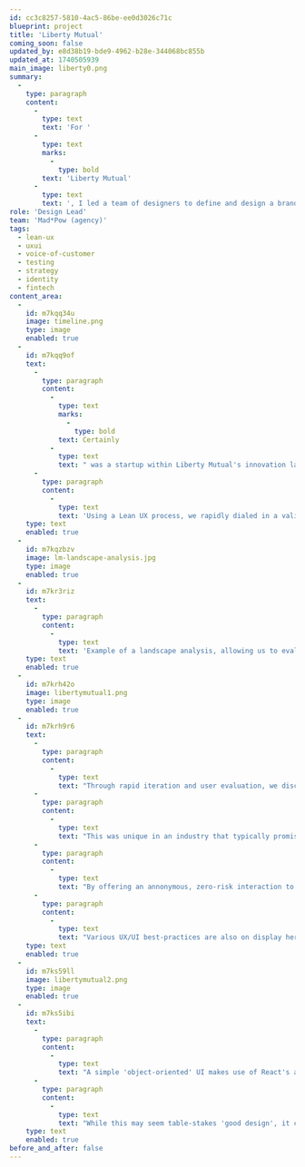 ```yaml
---
id: cc3c8257-5810-4ac5-86be-ee0d3026c71c
blueprint: project
title: 'Liberty Mutual'
coming_soon: false
updated_by: e8d38b19-bde9-4962-b28e-344068bc855b
updated_at: 1740505939
main_image: liberty0.png
summary:
  -
    type: paragraph
    content:
      -
        type: text
        text: 'For '
      -
        type: text
        marks:
          -
            type: bold
        text: 'Liberty Mutual'
      -
        type: text
        text: ', I led a team of designers to define and design a brand new insurance product aimed at millennials.'
role: 'Design Lead'
team: 'Mad*Pow (agency)'
tags:
  - lean-ux
  - uxui
  - voice-of-customer
  - testing
  - strategy
  - identity
  - fintech
content_area:
  -
    id: m7kqq34u
    image: timeline.png
    type: image
    enabled: true
  -
    id: m7kqq9of
    text:
      -
        type: paragraph
        content:
          -
            type: text
            marks:
              -
                type: bold
            text: Certainly
          -
            type: text
            text: " was a startup within Liberty Mutual's innovation labs. I led a zero-to-launch conception and design of this net-new insurance offering, aimed at millennials, a typically under-insured group. "
      -
        type: paragraph
        content:
          -
            type: text
            text: 'Using a Lean UX process, we rapidly dialed in a validated strategy which was effective differentiating Certainly in a crowded and commoditized market.'
    type: text
    enabled: true
  -
    id: m7kqzbzv
    image: lm-landscape-analysis.jpg
    type: image
    enabled: true
  -
    id: m7kr3riz
    text:
      -
        type: paragraph
        content:
          -
            type: text
            text: 'Example of a landscape analysis, allowing us to evaluate what worked and where there was room for improvement.'
    type: text
    enabled: true
  -
    id: m7krh42o
    image: libertymutual1.png
    type: image
    enabled: true
  -
    id: m7krh9r6
    text:
      -
        type: paragraph
        content:
          -
            type: text
            text: "Through rapid iteration and user evaluation, we discovered the power of a 'pre-quote calculator', allowing prospective customers to get a quick sense of possible costs and options. "
      -
        type: paragraph
        content:
          -
            type: text
            text: "This was unique in an industry that typically promises 'a quote in as little as 5 minutes'; millennials were wary of givinng away personal information in a quote process, (rightly) fearful of being spammed and pursued by these companies."
      -
        type: paragraph
        content:
          -
            type: text
            text: "By offering an annonymous, zero-risk interaction to start the relationship, we were able to build trust and position this new brand as a helpful tool, which resonated far better with our target audience than 'old-school' quote flows used by all our competitors."
      -
        type: paragraph
        content:
          -
            type: text
            text: "Various UX/UI best-practices are also on display here: good/better/best tiers to reduce choice paralysis; contextual tooltips to unfold educational content in a 'call and response' pattern; and, from a content-strategy perspective, a focus on the customer's needs rather than the supposed merits of the product."
    type: text
    enabled: true
  -
    id: m7ks59ll
    image: libertymutual2.png
    type: image
    enabled: true
  -
    id: m7ks5ibi
    text:
      -
        type: paragraph
        content:
          -
            type: text
            text: "A simple 'object-oriented' UI makes use of React's ability to create a more app-like experience on the web; instead of page reloads or long wizard flows, state changes are handeled via progressively-revealed UI, making interaction very intuitive."
      -
        type: paragraph
        content:
          -
            type: text
            text: "While this may seem table-stakes 'good design', it contrasts with much of the rest of the industry, which remains mired in older tech stacks and UX approaches to such transactional interfaces."
    type: text
    enabled: true
before_and_after: false
---
```

